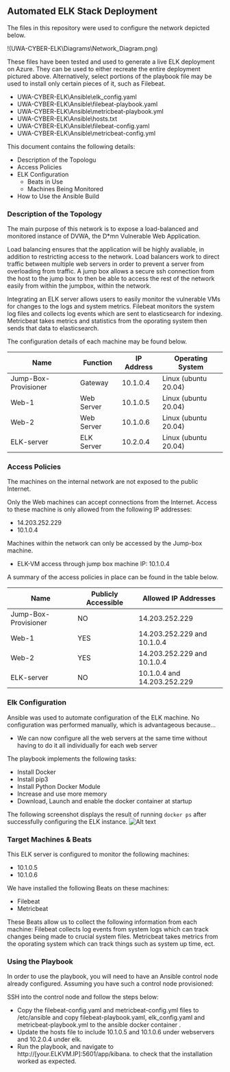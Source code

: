## Automated ELK Stack Deployment

The files in this repository were used to configure the network depicted below.

!(UWA-CYBER-ELK\Diagrams\Network_Diagram.png)

These files have been tested and used to generate a live ELK deployment on Azure. They can be used to either recreate the entire deployment pictured above. Alternatively, select portions of the playbook file may be used to install only certain pieces of it, such as Filebeat.

  - UWA-CYBER-ELK\Ansible\elk_config.yaml
  - UWA-CYBER-ELK\Ansible\filebeat-playbook.yaml
  - UWA-CYBER-ELK\Ansible\metricbeat-playbook.yml
  - UWA-CYBER-ELK\Ansible\hosts.txt
  - UWA-CYBER-ELK\Ansible\filebeat-config.yaml
  - UWA-CYBER-ELK\Ansible\metricbeat-config.yml

This document contains the following details:
- Description of the Topologu
- Access Policies
- ELK Configuration
  - Beats in Use
  - Machines Being Monitored
- How to Use the Ansible Build


### Description of the Topology

The main purpose of this network is to expose a load-balanced and monitored instance of DVWA, the D*mn Vulnerable Web Application.

Load balancing ensures that the application will be highly avaliable, in addition to restricting access to the network.
Load balancers work to direct traffic between multiple web servers in order to prevent a server from overloading from traffic.
A jump box allows a secure ssh connection from the host to the jump box to then be able to access the rest of the network easily from within the jumpbox, within the network.

Integrating an ELK server allows users to easily monitor the vulnerable VMs for changes to the logs and system metrics.
Filebeat monitors the system log files and collects log events which are sent to elasticsearch for indexing.
Metricbeat takes metrics and statistics from the oporating system then sends that data to elasticsearch.

The configuration details of each machine may be found below.

| Name                 | Function   | IP Address | Operating System     |
|----------------------|------------|------------|----------------------|
| Jump-Box-Provisioner | Gateway    | 10.1.0.4   | Linux (ubuntu 20.04) |
| Web-1                | Web Server | 10.1.0.5   | Linux (ubuntu 20.04) |
| Web-2                | Web Server | 10.1.0.6   | Linux (ubuntu 20.04) |
| ELK-server           | ELK Server | 10.2.0.4   | Linux (ubuntu 20.04) |

### Access Policies

The machines on the internal network are not exposed to the public Internet. 

Only the Web machines can accept connections from the Internet. Access to these machine is only allowed from the following IP addresses:
- 14.203.252.229
- 10.1.0.4

Machines within the network can only be accessed by the Jump-box machine.
- ELK-VM access through jump box machine IP: 10.1.0.4

A summary of the access policies in place can be found in the table below.

| Name                 | Publicly Accessible | Allowed IP Addresses        |
|----------------------|---------------------|-----------------------------|
| Jump-Box-Provisioner | NO                  | 14.203.252.229              |
| Web-1                | YES                 | 14.203.252.229 and 10.1.0.4 |
| Web-2                | YES                 | 14.203.252.229 and 10.1.0.4 |
| ELK-server           | NO                  | 10.1.0.4 and 14.203.252.229 |

### Elk Configuration

Ansible was used to automate configuration of the ELK machine. No configuration was performed manually, which is advantageous because...
- We can now configure all the web servers at the same time without having to do it all individually for each web server

The playbook implements the following tasks:
- Install Docker
- Install pip3
- Install Python Docker Module
- Increase and use more memory
- Download, Launch and enable the docker container at startup

The following screenshot displays the result of running `docker ps` after successfully configuring the ELK instance.
![Alt text](UWA-CYBER-ELK/README/Images/elk_playbook.png?raw=true "ELK SETUP")

### Target Machines & Beats
This ELK server is configured to monitor the following machines:
- 10.1.0.5
- 10.1.0.6

We have installed the following Beats on these machines:
- Filebeat
- Metricbeat

These Beats allow us to collect the following information from each machine:
Filebeat collects log events from system logs which can track changes being made to crucial system files.
Metricbeat takes metrics from the oporating system which can track things such as system up time, ect.

### Using the Playbook
In order to use the playbook, you will need to have an Ansible control node already configured. Assuming you have such a control node provisioned: 

SSH into the control node and follow the steps below:
- Copy the filebeat-config.yaml and metricbeat-config.yml files to /etc/ansible and copy filebeat-playbook.yaml, elk_config.yaml and metricbeat-playbook.yml to the ansible docker container  .
- Update the hosts file to include 10.1.0.5 and 10.1.0.6 under webservers and 10.2.0.4 under elk.
- Run the playbook, and navigate to http://[your.ELKVM.IP]:5601/app/kibana. to check that the installation worked as expected.
